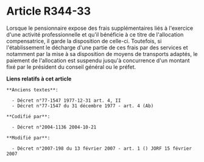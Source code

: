 # Article R344-33

Lorsque le pensionnaire expose des frais supplémentaires liés à l'exercice d'une activité professionnelle et qu'il bénéficie
à ce titre de l'allocation compensatrice, il garde la disposition de celle-ci. Toutefois, si l'établissement le décharge
d'une partie de ces frais par des services et notamment par la mise à sa disposition de moyens de transports adaptés, le
paiement de l'allocation est suspendu jusqu'à concurrence d'un montant fixé par le président du conseil général ou le préfet.

**Liens relatifs à cet article**

	**Anciens textes**:

	  - Décret n°77-1547 1977-12-31 art. 4, II
	  - Décret n°77-1547 du 31 décembre 1977 - art. 4 (Ab)

	**Codifié par**:

	  - Décret n°2004-1136 2004-10-21

	**Modifié par**:

	  - Décret n°2007-198 du 13 février 2007 - art. 1 () JORF 15 février 2007
